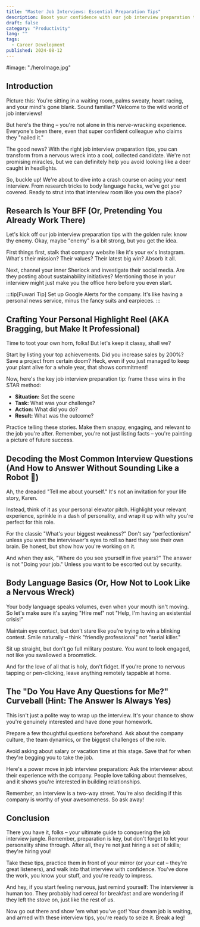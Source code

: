 ```yaml
---
title: "Master Job Interviews: Essential Preparation Tips"
description: Boost your confidence with our job interview preparation tips. Learn research tricks, perfect your pitch, and nail those tricky questions. Get ready to impress!
draft: false
category: "Productivity"
lang: ""
tags:
  - Career Development
published: 2024-08-12
---
```


#image: "./heroImage.jpg"

## Introduction

Picture this: You're sitting in a waiting room, palms sweaty, heart racing, and your mind's gone blank. Sound familiar? Welcome to the wild world of job interviews!

But here's the thing – you're not alone in this nerve-wracking experience. Everyone's been there, even that super confident colleague who claims they "nailed it."

The good news? With the right job interview preparation tips, you can transform from a nervous wreck into a cool, collected candidate. We're not promising miracles, but we can definitely help you avoid looking like a deer caught in headlights.


So, buckle up! We're about to dive into a crash course on acing your next interview. From research tricks to body language hacks, we've got you covered. Ready to strut into that interview room like you own the place?

## Research Is Your BFF (Or, Pretending You Already Work There)

Let's kick off our job interview preparation tips with the golden rule: know thy enemy. Okay, maybe "enemy" is a bit strong, but you get the idea.

First things first, stalk that company website like it's your ex's Instagram. What's their mission? Their values? Their latest big win? Absorb it all.

Next, channel your inner Sherlock and investigate their social media. Are they posting about sustainability initiatives? Mentioning those in your interview might just make you the office hero before you even start.

:::tip[Fuwari Tip]
Set up Google Alerts for the company. It's like having a personal news service, minus the fancy suits and earpieces.
:::

## Crafting Your Personal Highlight Reel (AKA Bragging, but Make It Professional)

Time to toot your own horn, folks! But let's keep it classy, shall we?

Start by listing your top achievements. Did you increase sales by 200%? Save a project from certain doom? Heck, even if you just managed to keep your plant alive for a whole year, that shows commitment!

Now, here's the key job interview preparation tip: frame these wins in the STAR method:

- **Situation:** Set the scene
- **Task:** What was your challenge?
- **Action:** What did you do?
- **Result:** What was the outcome?

Practice telling these stories. Make them snappy, engaging, and relevant to the job you're after. Remember, you're not just listing facts – you're painting a picture of future success.

## Decoding the Most Common Interview Questions (And How to Answer Without Sounding Like a Robot 🤖)

Ah, the dreaded "Tell me about yourself." It's not an invitation for your life story, Karen.

Instead, think of it as your personal elevator pitch. Highlight your relevant experience, sprinkle in a dash of personality, and wrap it up with why you're perfect for this role.

For the classic "What's your biggest weakness?" Don't say "perfectionism" unless you want the interviewer's eyes to roll so hard they see their own brain. Be honest, but show how you're working on it.

And when they ask, "Where do you see yourself in five years?" The answer is not "Doing your job." Unless you want to be escorted out by security.

## Body Language Basics (Or, How Not to Look Like a Nervous Wreck)

Your body language speaks volumes, even when your mouth isn't moving. So let's make sure it's saying "Hire me!" not "Help, I'm having an existential crisis!"

Maintain eye contact, but don't stare like you're trying to win a blinking contest. Smile naturally – think "friendly professional" not "serial killer."

Sit up straight, but don't go full military posture. You want to look engaged, not like you swallowed a broomstick.

And for the love of all that is holy, don't fidget. If you're prone to nervous tapping or pen-clicking, leave anything remotely tappable at home.

## The "Do You Have Any Questions for Me?" Curveball (Hint: The Answer Is Always Yes)

This isn't just a polite way to wrap up the interview. It's your chance to show you're genuinely interested and have done your homework.

Prepare a few thoughtful questions beforehand. Ask about the company culture, the team dynamics, or the biggest challenges of the role.

Avoid asking about salary or vacation time at this stage. Save that for when they're begging you to take the job.

Here's a power move in job interview preparation: Ask the interviewer about their experience with the company. People love talking about themselves, and it shows you're interested in building relationships.

Remember, an interview is a two-way street. You're also deciding if this company is worthy of your awesomeness. So ask away!

## Conclusion

There you have it, folks – your ultimate guide to conquering the job interview jungle. Remember, preparation is key, but don't forget to let your personality shine through. After all, they're not just hiring a set of skills; they're hiring you!

Take these tips, practice them in front of your mirror (or your cat – they're great listeners), and walk into that interview with confidence. You've done the work, you know your stuff, and you're ready to impress.

And hey, if you start feeling nervous, just remind yourself: The interviewer is human too. They probably had cereal for breakfast and are wondering if they left the stove on, just like the rest of us.

Now go out there and show 'em what you've got! Your dream job is waiting, and armed with these interview tips, you're ready to seize it. Break a leg!
